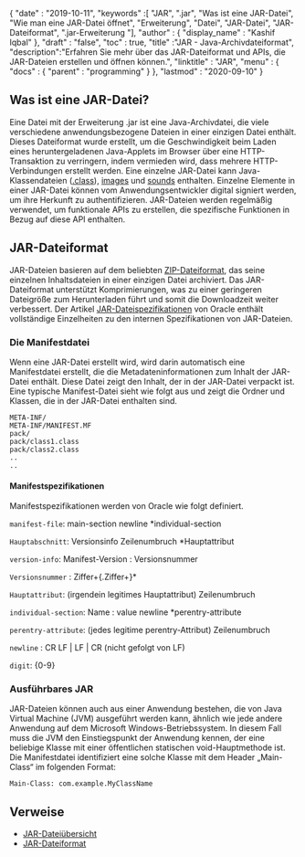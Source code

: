 {
  "date" : "2019-10-11",
  "keywords" :[ "JAR", ".jar", "Was ist eine JAR-Datei", "Wie man eine JAR-Datei öffnet", "Erweiterung", "Datei", "JAR-Datei", "JAR-Dateiformat", ".jar-Erweiterung "],
  "author" : {
    "display_name" : "Kashif Iqbal"
},
  "draft" : "false",
  "toc" : true,
  "title" :"JAR - Java-Archivdateiformat",
  "description":"Erfahren Sie mehr über das JAR-Dateiformat und APIs, die JAR-Dateien erstellen und öffnen können.",
  "linktitle" : "JAR",
  "menu" : {
    "docs" : {
      "parent" : "programming"
}
},
  "lastmod" : "2020-09-10"
}

## Was ist eine JAR-Datei?

Eine Datei mit der Erweiterung .jar ist eine Java-Archivdatei, die viele verschiedene anwendungsbezogene Dateien in einer einzigen Datei enthält. Dieses Dateiformat wurde erstellt, um die Geschwindigkeit beim Laden eines heruntergeladenen Java-Applets im Browser über eine HTTP-Transaktion zu verringern, indem vermieden wird, dass mehrere HTTP-Verbindungen erstellt werden. Eine einzelne JAR-Datei kann Java-Klassendateien ([.class](/de/programming/class/)), [images](/de/image/) und [sounds](/de/audio/) enthalten. Einzelne Elemente in einer JAR-Datei können vom Anwendungsentwickler digital signiert werden, um ihre Herkunft zu authentifizieren. JAR-Dateien werden regelmäßig verwendet, um funktionale APIs zu erstellen, die spezifische Funktionen in Bezug auf diese API enthalten.

## JAR-Dateiformat

JAR-Dateien basieren auf dem beliebten [ZIP-Dateiformat](/de/compression/zip/), das seine einzelnen Inhaltsdateien in einer einzigen Datei archiviert. Das JAR-Dateiformat unterstützt Komprimierungen, was zu einer geringeren Dateigröße zum Herunterladen führt und somit die Downloadzeit weiter verbessert. Der Artikel [JAR-Dateispezifikationen](https://docs.oracle.com/javase/8/docs/technotes/guides/jar/jar.html) von Oracle enthält vollständige Einzelheiten zu den internen Spezifikationen von JAR-Dateien.

### Die Manifestdatei

Wenn eine JAR-Datei erstellt wird, wird darin automatisch eine Manifestdatei erstellt, die die Metadateninformationen zum Inhalt der JAR-Datei enthält. Diese Datei zeigt den Inhalt, der in der JAR-Datei verpackt ist. Eine typische Manifest-Datei sieht wie folgt aus und zeigt die Ordner und Klassen, die in der JAR-Datei enthalten sind.

```
META-INF/
META-INF/MANIFEST.MF
pack/
pack/class1.class
pack/class2.class
..
..
```

#### Manifestspezifikationen

Manifestspezifikationen werden von Oracle wie folgt definiert.

`manifest-file`: main-section newline \*individual-section

`Hauptabschnitt`: Versionsinfo Zeilenumbruch \*Hauptattribut

`version-info`: Manifest-Version : Versionsnummer

`Versionsnummer` : Ziffer+{.Ziffer+}*

`Hauptattribut`: (irgendein legitimes Hauptattribut) Zeilenumbruch

`individual-section`: Name : value newline \*perentry-attribute

`perentry-attribute`: (jedes legitime perentry-Attribut) Zeilenumbruch

`newline` : CR LF | LF | CR (nicht gefolgt von LF)

`digit`: {0-9}

### Ausführbares JAR

JAR-Dateien können auch aus einer Anwendung bestehen, die von Java Virtual Machine (JVM) ausgeführt werden kann, ähnlich wie jede andere Anwendung auf dem Microsoft Windows-Betriebssystem. In diesem Fall muss die JVM den Einstiegspunkt der Anwendung kennen, der eine beliebige Klasse mit einer öffentlichen statischen void-Hauptmethode ist. Die Manifestdatei identifiziert eine solche Klasse mit dem Header „Main-Class“ im folgenden Format:

```
Main-Class: com.example.MyClassName
```



## Verweise

* [JAR-Dateiübersicht](https://docs.oracle.com/javase/8/docs/technotes/guides/jar/jarGuide.html)
* [JAR-Dateiformat](https://en.wikipedia.org/wiki/JAR_(file_format))

